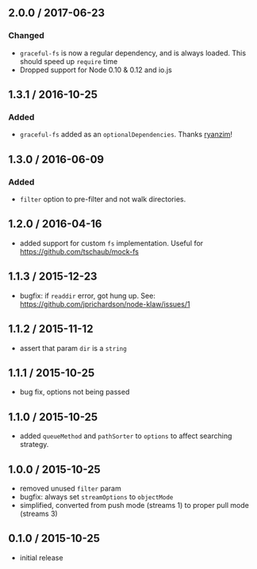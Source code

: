 2.0.0 / 2017-06-23
------------------

### Changed

- `graceful-fs` is now a regular dependency, and is always loaded. This should speed up `require` time
- Dropped support for Node 0.10 & 0.12 and io.js

1.3.1 / 2016-10-25
------------------
### Added
- `graceful-fs` added as an `optionalDependencies`. Thanks [ryanzim]!

1.3.0 / 2016-06-09
------------------
### Added
- `filter` option to pre-filter and not walk directories.

1.2.0 / 2016-04-16
------------------
- added support for custom `fs` implementation. Useful for https://github.com/tschaub/mock-fs

1.1.3 / 2015-12-23
------------------
- bugfix: if `readdir` error, got hung up. See: https://github.com/jprichardson/node-klaw/issues/1

1.1.2 / 2015-11-12
------------------
- assert that param `dir` is a `string`

1.1.1 / 2015-10-25
------------------
- bug fix, options not being passed

1.1.0 / 2015-10-25
------------------
- added `queueMethod` and `pathSorter` to `options` to affect searching strategy.

1.0.0 / 2015-10-25
------------------
- removed unused `filter` param
- bugfix: always set `streamOptions` to `objectMode`
- simplified, converted from push mode (streams 1) to proper pull mode (streams 3)

0.1.0 / 2015-10-25
------------------
- initial release

<!-- contributors -->
[ryanzim]: https://github.com/ryanzim
